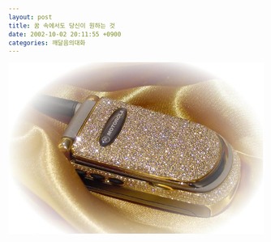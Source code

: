 ```yaml
---
layout: post
title: 꿈 속에서도 당신이 원하는 것
date: 2002-10-02 20:11:55 +0900
categories: 깨달음의대화
---
```

<img src="./files/attach/images/198/430/1033557115.jpg" border="0" alt="" />